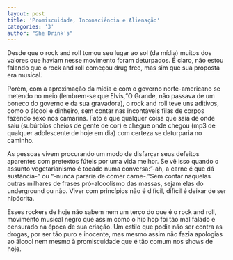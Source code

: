```yaml
---
layout: post
title: 'Promiscuidade, Inconsciência e Alienação'
categories: '3'
author: "She Drink's"
---
```


Desde que o rock and roll tomou seu lugar ao sol (da mídia) muitos dos valores
que haviam nesse movimento foram deturpados. É claro, não estou falando que o
rock and roll começou drug free, mas sim que sua proposta era musical.

Porém, com a aproximação da mídia e com o governo norte-americano se metendo
no meio (lembrem-se que Elvis,“O Grande, não passava de um boneco do governo e
da sua gravadora), o rock and roll teve uns aditivos, como o álcool e dinheiro,
sem contar nas incontáveis filas de corpos fazendo sexo nos camarins. Fato é
que qualquer coisa que saia de onde saiu (subúrbios cheios de gente de cor) e
chegue onde chegou (mp3 de qualquer adolescente de hoje em dia) com certeza se
deturparia no caminho.

As pessoas vivem procurando um modo de disfarçar seus defeitos aparentes com
pretextos fúteis por uma vida melhor. Se vê isso quando o assunto vegetarianismo
é tocado numa conversa:”-ah, a carne é que dá sustância-” ou “-nunca pararia de
comer carne-.”Sem contar naquelas outras milhares de frases pró-alcoolismo das
massas, sejam elas do underground ou não. Viver com princípios não é difícil,
difícil é deixar de ser hipócrita.

Esses rockers de hoje não sabem nem um terço do que é o rock and roll, movimento
musical negro que assim como o hip hop foi tão mal falado e censurado na época
de sua criação. Um estilo que podia não ser contra as drogas, por ser tão puro
e inocente, mas mesmo assim não fazia apologias ao álcool nem mesmo à
promiscuidade que é tão comum nos shows de hoje.

